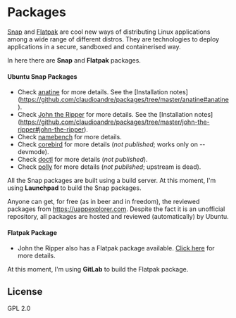 Packages
=============

[Snap](http://snapcraft.io/) and [Flatpak](http://flatpak.org/) are cool new ways of distributing Linux applications among a wide range of different distros. They are technologies to deploy applications in a secure, sandboxed and containerised way.

In here there are **Snap** and **Flatpak** packages.

#### Ubuntu Snap Packages
- Check [anatine](https://github.com/sindresorhus/anatine) for more details. See the [Installation notes] (https://github.com/claudioandre/packages/tree/master/anatine#anatine).
- Check [John the Ripper](https://github.com/magnumripper/JohnTheRipper) for more details. See the [Installation notes] (https://github.com/claudioandre/packages/tree/master/john-the-ripper#john-the-ripper).
- Check [namebench](https://code.google.com/archive/p/namebench) for more details.
- Check [corebird](https://github.com/baedert/corebird) for more details (*not published*; works only on --devmode).
- Check [doctl](https://github.com/digitalocean/doctl) for more details (*not published*).
- Check [polly](https://launchpad.net/polly) for more details (*not published*; upstream is dead).

All the Snap packages are built using a build server. At this moment, I'm using **Launchpad** to build the Snap packages.

Anyone can get, for free (as in beer and in freedom), the reviewed packages from https://uappexplorer.com. Despite the fact it is an unofficial repository, all packages are hosted and reviewed (automatically) by Ubuntu.

#### Flatpak Package
- John the Ripper also has a Flatpak package available. [Click here](https://github.com/claudioandre/packages/tree/master/john-the-ripper#flatpak) for more details.

At this moment, I'm using **GitLab** to build the Flatpak package.

## License

GPL 2.0
